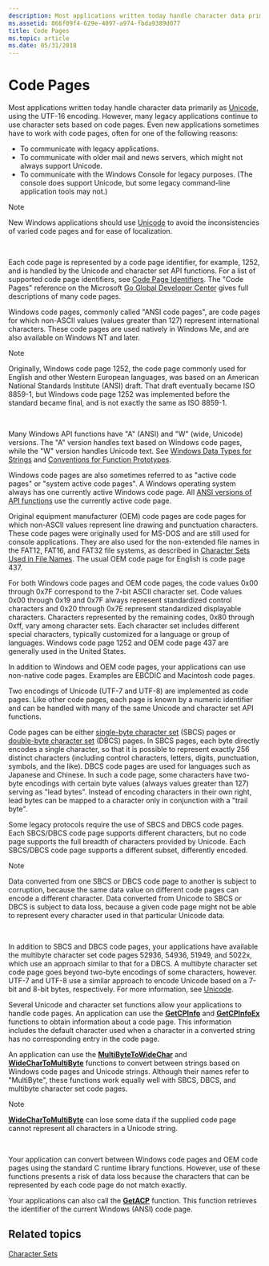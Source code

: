 ```yaml
---
description: Most applications written today handle character data primarily as Unicode, using the UTF-16 encoding.
ms.assetid: 866f09f4-629e-4097-a974-fbda9389d077
title: Code Pages
ms.topic: article
ms.date: 05/31/2018
---
```


# Code Pages

Most applications written today handle character data primarily as [Unicode](unicode.md), using the UTF-16 encoding. However, many legacy applications continue to use character sets based on code pages. Even new applications sometimes have to work with code pages, often for one of the following reasons:

-   To communicate with legacy applications.
-   To communicate with older mail and news servers, which might not always support Unicode.
-   To communicate with the Windows Console for legacy purposes. (The console does support Unicode, but some legacy command-line application tools may not.)

> [!Note]  
> New Windows applications should use [Unicode](unicode.md) to avoid the inconsistencies of varied code pages and for ease of localization.

 

Each code page is represented by a code page identifier, for example, 1252, and is handled by the Unicode and character set API functions. For a list of supported code page identifiers, see [Code Page Identifiers](code-page-identifiers.md). The "Code Pages" reference on the Microsoft [Go Global Developer Center](https://msdn.microsoft.com/goglobal) gives full descriptions of many code pages.

Windows code pages, commonly called "ANSI code pages", are code pages for which non-ASCII values (values greater than 127) represent international characters. These code pages are used natively in Windows Me, and are also available on Windows NT and later.

> [!Note]  
> Originally, Windows code page 1252, the code page commonly used for English and other Western European languages, was based on an American National Standards Institute (ANSI) draft. That draft eventually became ISO 8859-1, but Windows code page 1252 was implemented before the standard became final, and is not exactly the same as ISO 8859-1.

 

Many Windows API functions have "A" (ANSI) and "W" (wide, Unicode) versions. The "A" version handles text based on Windows code pages, while the "W" version handles Unicode text. See [Windows Data Types for Strings](windows-data-types-for-strings.md) and [Conventions for Function Prototypes](conventions-for-function-prototypes.md).

Windows code pages are also sometimes referred to as "active code pages" or "system active code pages". A Windows operating system always has one currently active Windows code page. All [ANSI versions of API functions](conventions-for-function-prototypes.md) use the currently active code page.

Original equipment manufacturer (OEM) code pages are code pages for which non-ASCII values represent line drawing and punctuation characters. These code pages were originally used for MS-DOS and are still used for console applications. They are also used for the non-extended file names in the FAT12, FAT16, and FAT32 file systems, as described in [Character Sets Used in File Names](character-sets-used-in-file-names.md). The usual OEM code page for English is code page 437.

For both Windows code pages and OEM code pages, the code values 0x00 through 0x7F correspond to the 7-bit ASCII character set. Code values 0x00 through 0x19 and 0x7F always represent standardized control characters and 0x20 through 0x7E represent standardized displayable characters. Characters represented by the remaining codes, 0x80 through 0xff, vary among character sets. Each character set includes different special characters, typically customized for a language or group of languages. Windows code page 1252 and OEM code page 437 are generally used in the United States.

In addition to Windows and OEM code pages, your applications can use non-native code pages. Examples are EBCDIC and Macintosh code pages.

Two encodings of Unicode (UTF-7 and UTF-8) are implemented as code pages. Like other code pages, each page is known by a numeric identifier and can be handled with many of the same Unicode and character set API functions.

Code pages can be either [single-byte character set](single-byte-character-sets.md) (SBCS) pages or [double-byte character set](double-byte-character-sets.md) (DBCS) pages. In SBCS pages, each byte directly encodes a single character, so that it is possible to represent exactly 256 distinct characters (including control characters, letters, digits, punctuation, symbols, and the like). DBCS code pages are used for languages such as Japanese and Chinese. In such a code page, some characters have two-byte encodings with certain byte values (always values greater than 127) serving as "lead bytes". Instead of encoding characters in their own right, lead bytes can be mapped to a character only in conjunction with a "trail byte".

Some legacy protocols require the use of SBCS and DBCS code pages. Each SBCS/DBCS code page supports different characters, but no code page supports the full breadth of characters provided by Unicode. Each SBCS/DBCS code page supports a different subset, differently encoded.

> [!Note]  
> Data converted from one SBCS or DBCS code page to another is subject to corruption, because the same data value on different code pages can encode a different character. Data converted from Unicode to SBCS or DBCS is subject to data loss, because a given code page might not be able to represent every character used in that particular Unicode data.

 

In addition to SBCS and DBCS code pages, your applications have available the multibyte character set code pages 52936, 54936, 51949, and 5022x, which use an approach similar to that for a DBCS. A multibyte character set code page goes beyond two-byte encodings of some characters, however. UTF-7 and UTF-8 use a similar approach to encode Unicode based on a 7-bit and 8-bit bytes, respectively. For more information, see [Unicode](unicode.md).

Several Unicode and character set functions allow your applications to handle code pages. An application can use the [**GetCPInfo**](/windows/desktop/api/Winnls/nf-winnls-getcpinfo) and [**GetCPInfoEx**](/windows/desktop/api/Winnls/nf-winnls-getcpinfoexa) functions to obtain information about a code page. This information includes the default character used when a character in a converted string has no corresponding entry in the code page.

An application can use the [**MultiByteToWideChar**](/windows/desktop/api/Stringapiset/nf-stringapiset-multibytetowidechar) and [**WideCharToMultiByte**](/windows/desktop/api/Stringapiset/nf-stringapiset-widechartomultibyte) functions to convert between strings based on Windows code pages and Unicode strings. Although their names refer to "MultiByte", these functions work equally well with SBCS, DBCS, and multibyte character set code pages.

> [!Note]  
> [**WideCharToMultiByte**](/windows/desktop/api/Stringapiset/nf-stringapiset-widechartomultibyte) can lose some data if the supplied code page cannot represent all characters in a Unicode string.

 

Your application can convert between Windows code pages and OEM code pages using the standard C runtime library functions. However, use of these functions presents a risk of data loss because the characters that can be represented by each code page do not match exactly.

Your applications can also call the [**GetACP**](/windows/desktop/api/Winnls/nf-winnls-getacp) function. This function retrieves the identifier of the current Windows (ANSI) code page.

## Related topics

<dl> <dt>

[Character Sets](character-sets.md)
</dt> </dl>

 

 



